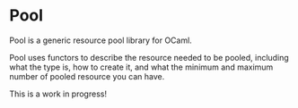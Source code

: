 # Pool

Pool is a generic resource pool library for OCaml.

Pool uses functors to describe the resource needed to be pooled, including what
the type is, how to create it, and what the minimum and maximum number of
pooled resource you can have.

This is a work in progress!

